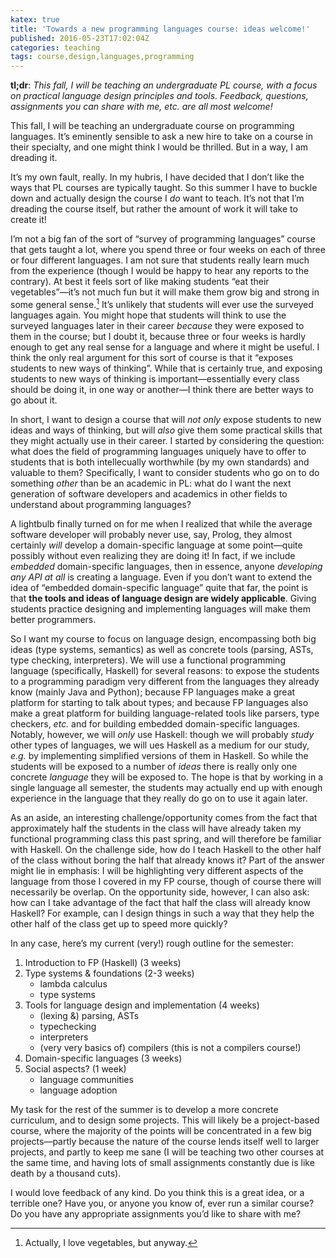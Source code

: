 ```yaml
---
katex: true
title: 'Towards a new programming languages course: ideas welcome!'
published: 2016-05-23T17:02:04Z
categories: teaching
tags: course,design,languages,programming
---
```


<p><strong>tl;dr</strong>: <em>This fall, I will be teaching an undergraduate PL course, with a focus on practical language design principles and tools. Feedback, questions, assignments you can share with me, etc. are all most welcome!</em></p>
<p>This fall, I will be teaching an undergraduate course on programming languages. It’s eminently sensible to ask a new hire to take on a course in their specialty, and one might think I would be thrilled. But in a way, I am dreading it.</p>
<p>It’s my own fault, really. In my hubris, I have decided that I don’t like the ways that PL courses are typically taught. So this summer I have to buckle down and actually design the course I <em>do</em> want to teach. It’s not that I’m dreading the course itself, but rather the amount of work it will take to create it!</p>
<p>I’m not a big fan of the sort of “survey of programming languages” course that gets taught a lot, where you spend three or four weeks on each of three or four different languages. I am not sure that students really learn much from the experience (though I would be happy to hear any reports to the contrary). At best it feels sort of like making students “eat their vegetables”—it’s not much fun but it will make them grow big and strong in some general sense.<a href="#fn1" class="footnoteRef" id="fnref1"><sup>1</sup></a> It’s unlikely that students will ever use the surveyed languages again. You might hope that students will think to use the surveyed languages later in their career <em>because</em> they were exposed to them in the course; but I doubt it, because three or four weeks is hardly enough to get any real sense for a language and where it might be useful. I think the only real argument for this sort of course is that it “exposes students to new ways of thinking”. While that is certainly true, and exposing students to new ways of thinking is important—essentially every class should be doing it, in one way or another—I think there are better ways to go about it.</p>
<p>In short, I want to design a course that will <em>not only</em> expose students to new ideas and ways of thinking, but will <em>also</em> give them some practical skills that they might actually use in their career. I started by considering the question: what does the field of programming languages uniquely have to offer to students that is both intellecually worthwhile (by my own standards) and valuable to them? Specifically, I want to consider students who go on to do something <em>other</em> than be an academic in PL: what do I want the next generation of software developers and academics in other fields to understand about programming languages?</p>
<p>A lightbulb finally turned on for me when I realized that while the average software developer will probably never use, say, Prolog, they almost certainly <em>will</em> develop a domain-specific language at some point—quite possibly without even realizing they are doing it! In fact, if we include <em>embedded</em> domain-specific languages, then in essence, anyone <em>developing any API at all</em> is creating a language. Even if you don’t want to extend the idea of “embedded domain-specific language” quite that far, the point is that <strong>the tools and ideas of language design are widely applicable</strong>. Giving students practice designing and implementing languages will make them better programmers.</p>
<p>So I want my course to focus on language design, encompassing both big ideas (type systems, semantics) as well as concrete tools (parsing, ASTs, type checking, interpreters). We will use a functional programming language (specifically, Haskell) for several reasons: to expose the students to a programming paradigm very different from the languages they already know (mainly Java and Python); because FP languages make a great platform for starting to talk about types; and because FP languages also make a great platform for building language-related tools like parsers, type checkers, <em>etc.</em> and for building embedded domain-specific languages. Notably, however, we will <em>only</em> use Haskell: though we will probably <em>study</em> other types of languages, we will ues Haskell as a medium for our study, <em>e.g.</em> by implementing simplified versions of them in Haskell. So while the students will be exposed to a number of <em>ideas</em> there is really only one concrete <em>language</em> they will be exposed to. The hope is that by working in a single language all semester, the students may actually end up with enough experience in the language that they really do go on to use it again later.</p>
<p>As an aside, an interesting challenge/opportunity comes from the fact that approximately half the students in the class will have already taken my functional programming class this past spring, and will therefore be familiar with Haskell. On the challenge side, how do I teach Haskell to the other half of the class without boring the half that already knows it? Part of the answer might lie in emphasis: I will be highlighting very different aspects of the language from those I covered in my FP course, though of course there will necessarily be overlap. On the opportunity side, however, I can also ask: how can I take advantage of the fact that half the class will already know Haskell? For example, can I design things in such a way that they help the other half of the class get up to speed more quickly?</p>
<p>In any case, here’s my current (very!) rough outline for the semester:</p>
<ol style="list-style-type:decimal;">
<li>Introduction to FP (Haskell) (3 weeks)</li>
<li>Type systems &amp; foundations (2-3 weeks)
<ul>
<li>lambda calculus</li>
<li>type systems</li>
</ul></li>
<li>Tools for language design and implementation (4 weeks)
<ul>
<li>(lexing &amp;) parsing, ASTs</li>
<li>typechecking</li>
<li>interpreters</li>
<li>(very very basics of) compilers (this is not a compilers course!)</li>
</ul></li>
<li>Domain-specific languages (3 weeks)</li>
<li>Social aspects? (1 week)
<ul>
<li>language communities</li>
<li>language adoption</li>
</ul></li>
</ol>
<p>My task for the rest of the summer is to develop a more concrete curriculum, and to design some projects. This will likely be a project-based course, where the majority of the points will be concentrated in a few big projects—partly because the nature of the course lends itself well to larger projects, and partly to keep me sane (I will be teaching two other courses at the same time, and having lots of small assignments constantly due is like death by a thousand cuts).</p>
<p>I would love feedback of any kind. Do you think this is a great idea, or a terrible one? Have you, or anyone you know of, ever run a similar course? Do you have any appropriate assignments you’d like to share with me?</p>
<div id="refs" class="references">

</div>
<div class="footnotes">
<hr />
<ol>
<li id="fn1"><p>Actually, I love vegetables, but anyway.<a href="#fnref1">↩</a></p></li>
</ol>
</div>

